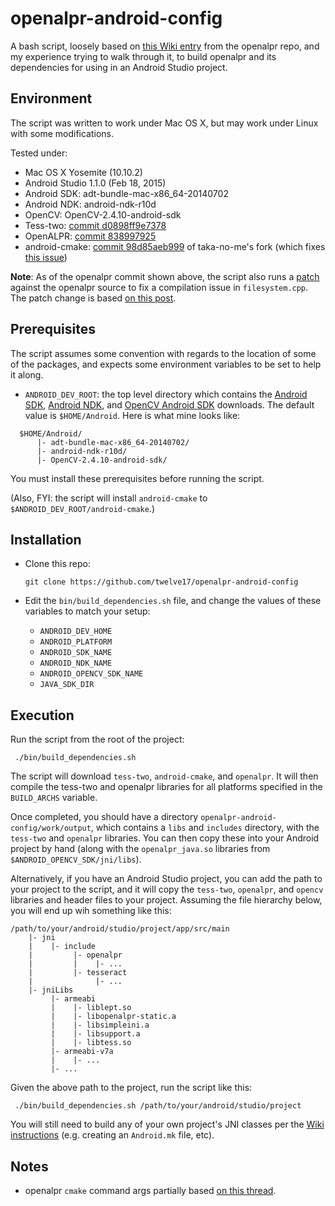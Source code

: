 # openalpr-android-config

A bash script, loosely based on [this Wiki entry](https://github.com/openalpr/openalpr/wiki/Android-compilation) from the openalpr repo, and my experience trying to walk through it, to build openalpr and its dependencies for using in an Android Studio project.

## Environment

The script was written to work under Mac OS X, but may work under Linux with some modifications.

Tested under:

- Mac OS X Yosemite (10.10.2) 
- Android Studio 1.1.0 (Feb 18, 2015)
- Android SDK: adt-bundle-mac-x86_64-20140702
- Android NDK: android-ndk-r10d
- OpenCV: OpenCV-2.4.10-android-sdk
- Tess-two: [commit d0898ff9e7378](https://github.com/rmtheis/tess-two/tree/d0898ff9e73786770926857de58f8d6e93eb64ac)
- OpenALPR: [commit 838997925](https://github.com/openalpr/openalpr/tree/838997925a8c4f0518b7bb2d64f9e1e7be994001)
- android-cmake: [commit 98d85aeb999](https://github.com/taka-no-me/android-cmake/tree/98d85aeb99921aca6ec8a5313c00e7b6a4a989dd) of taka-no-me's fork (which fixes [this issue](https://code.google.com/p/android-cmake/issues/detail?id=14#c6))

**Note**: As of the openalpr commit shown above, the script also runs a [patch](https://github.com/twelve17/openalpr-android-config/blob/master/etc/openalpr_android.patch) against the openalpr source to fix a compilation issue in `filesystem.cpp`.  The patch change is based [on this post](http://lxr.free-electrons.com/source/arch/arm/kernel/sys_oabi-compat.c).

## Prerequisites

The script assumes some convention with regards to the location of some of the packages, and expects some environment variables to be set to help it along.  

- `ANDROID_DEV_ROOT`: the top level directory which contains the [Android SDK](https://developer.android.com/sdk/installing/index.html), [Android NDK](https://developer.android.com/tools/sdk/ndk/index.html), and [OpenCV Android SDK](http://opencv.org/platforms/android.html) downloads.  The default value is `$HOME/Android`.  Here is what mine looks like:

```
  $HOME/Android/
      |- adt-bundle-mac-x86_64-20140702/
      |- android-ndk-r10d/
      |- OpenCV-2.4.10-android-sdk/
```  

You must install these prerequisites before running the script.

(Also, FYI: the script will install `android-cmake` to `$ANDROID_DEV_ROOT/android-cmake`.)

## Installation

- Clone this repo:

  ```
  git clone https://github.com/twelve17/openalpr-android-config
  ```
- Edit the `bin/build_dependencies.sh` file, and change the values of these variables to match your setup:
  - `ANDROID_DEV_HOME`
  - `ANDROID_PLATFORM`
  - `ANDROID_SDK_NAME`
  - `ANDROID_NDK_NAME`
  - `ANDROID_OPENCV_SDK_NAME`
  - `JAVA_SDK_DIR`
 
## Execution
 
Run the script from the root of the project:

  ```
   ./bin/build_dependencies.sh
  ```
 
The script will download `tess-two`, `android-cmake`, and `openalpr`.  It will then compile the tess-two and openalpr libraries for all platforms specified in the `BUILD_ARCHS` variable.
 
Once completed, you should have a directory `openalpr-android-config/work/output`, which contains a `libs` and `includes` directory, with the `tess-two` and `openalpr` libraries.  You can then copy these into your Android project by hand (along with the `openalpr_java.so` libraries from `$ANDROID_OPENCV_SDK/jni/libs`).  

Alternatively, if you have an Android Studio project, you can add the path to your project to the script, and it will copy the `tess-two`, `openalpr`, and `opencv` libraries and header files to your project.  Assuming the file hierarchy below, you will end up wih something like this:

  ```
/path/to/your/android/studio/project/app/src/main
      |- jni
      |    |- include
      |         |- openalpr
      |         |    |- ...
      |         |- tesseract
      |              |- ...
      |- jniLibs
           |- armeabi
           |    |- liblept.so
           |    |- libopenalpr-static.a
           |    |- libsimpleini.a
           |    |- libsupport.a
           |    |- libtess.so
           |- armeabi-v7a
           |    |- ...
           |- ...

  ```

Given the above path to the project, run the script like this:

  ```
   ./bin/build_dependencies.sh /path/to/your/android/studio/project
  ```
  
You will still need to build any of your own project's JNI classes per the [Wiki instructions](https://github.com/openalpr/openalpr/wiki/Android-compilation) (e.g. creating an `Android.mk` file, etc).

## Notes

- openalpr `cmake` command args partially based [on this thread](https://groups.google.com/d/msg/openalpr/IbcSnMqhTxs/Y-bh9qffYzwJ).
